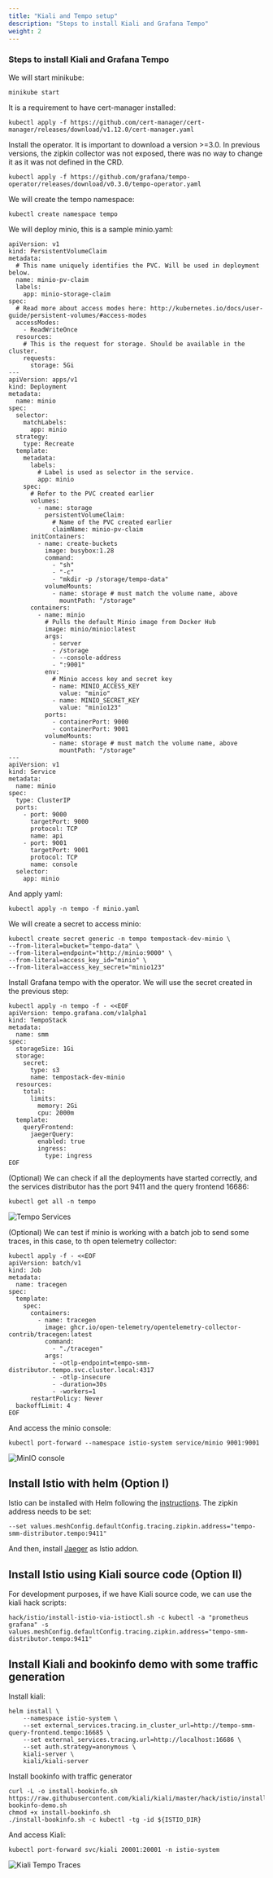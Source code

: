 ```yaml
---
title: "Kiali and Tempo setup"
description: "Steps to install Kiali and Grafana Tempo"
weight: 2
---
```


### Steps to install Kiali and Grafana Tempo

We will start minikube: 

```
minikube start
```

It is a requirement to have cert-manager installed: 

```
kubectl apply -f https://github.com/cert-manager/cert-manager/releases/download/v1.12.0/cert-manager.yaml
```

Install the operator. It is important to download a version >=3.0. In previous versions, the zipkin collector was not exposed, there was no way to change it as it was not defined in the CRD.

```
kubectl apply -f https://github.com/grafana/tempo-operator/releases/download/v0.3.0/tempo-operator.yaml
```

We will create the tempo namespace: 
```
kubectl create namespace tempo
```

We will deploy minio, this is a sample minio.yaml:
```
apiVersion: v1
kind: PersistentVolumeClaim
metadata:
  # This name uniquely identifies the PVC. Will be used in deployment below.
  name: minio-pv-claim
  labels:
    app: minio-storage-claim
spec:
  # Read more about access modes here: http://kubernetes.io/docs/user-guide/persistent-volumes/#access-modes
  accessModes:
    - ReadWriteOnce
  resources:
    # This is the request for storage. Should be available in the cluster.
    requests:
      storage: 5Gi
---
apiVersion: apps/v1
kind: Deployment
metadata:
  name: minio
spec:
  selector:
    matchLabels:
      app: minio
  strategy:
    type: Recreate
  template:
    metadata:
      labels:
        # Label is used as selector in the service.
        app: minio
    spec:
      # Refer to the PVC created earlier
      volumes:
        - name: storage
          persistentVolumeClaim:
            # Name of the PVC created earlier
            claimName: minio-pv-claim
      initContainers:
        - name: create-buckets
          image: busybox:1.28
          command:
            - "sh"
            - "-c"
            - "mkdir -p /storage/tempo-data"
          volumeMounts:
            - name: storage # must match the volume name, above
              mountPath: "/storage"
      containers:
        - name: minio
          # Pulls the default Minio image from Docker Hub
          image: minio/minio:latest
          args:
            - server
            - /storage
            - --console-address
            - ":9001"
          env:
            # Minio access key and secret key
            - name: MINIO_ACCESS_KEY
              value: "minio"
            - name: MINIO_SECRET_KEY
              value: "minio123"
          ports:
            - containerPort: 9000
            - containerPort: 9001
          volumeMounts:
            - name: storage # must match the volume name, above
              mountPath: "/storage"
---
apiVersion: v1
kind: Service
metadata:
  name: minio
spec:
  type: ClusterIP
  ports:
    - port: 9000
      targetPort: 9000
      protocol: TCP
      name: api
    - port: 9001
      targetPort: 9001
      protocol: TCP
      name: console
  selector:
    app: minio
```

And apply yaml: 
```
kubectl apply -n tempo -f minio.yaml
```

We will create a secret to access minio:
```
kubectl create secret generic -n tempo tempostack-dev-minio \
--from-literal=bucket="tempo-data" \
--from-literal=endpoint="http://minio:9000" \
--from-literal=access_key_id="minio" \
--from-literal=access_key_secret="minio123"
```

Install Grafana tempo with the operator. We will use the secret created in the previous step:
```
kubectl apply -n tempo -f - <<EOF
apiVersion: tempo.grafana.com/v1alpha1
kind: TempoStack
metadata:
  name: smm
spec:
  storageSize: 1Gi
  storage:
    secret:
      type: s3
      name: tempostack-dev-minio
  resources:
    total:
      limits:
        memory: 2Gi
        cpu: 2000m
  template:
    queryFrontend:
      jaegerQuery:
        enabled: true
        ingress:
          type: ingress
EOF
```

(Optional) We can check if all the deployments have started correctly, and the services distributor has the port 9411 and the query frontend 16686:
```
kubectl get all -n tempo
```
![Tempo Services](/images/tutorial/tempo/tempo-services.png "Tempo Services")

(Optional) We can test if minio is working with a batch job to send some traces, in this case, to th open telemetry collector: 
```
kubectl apply -f - <<EOF
apiVersion: batch/v1
kind: Job
metadata:
  name: tracegen
spec:
  template:
    spec:
      containers:
        - name: tracegen
          image: ghcr.io/open-telemetry/opentelemetry-collector-contrib/tracegen:latest
          command:
            - "./tracegen"
          args:
            - -otlp-endpoint=tempo-smm-distributor.tempo.svc.cluster.local:4317
            - -otlp-insecure
            - -duration=30s
            - -workers=1
      restartPolicy: Never
  backoffLimit: 4
EOF
```

And access the minio console: 
```
kubectl port-forward --namespace istio-system service/minio 9001:9001
```

![MinIO console](/images/tutorial/tempo/minio.png "MinIO console")

## Install Istio with helm (Option I)
Istio can be installed with Helm following the [instructions](https://istio.io/latest/docs/setup/install/helm/). 
The zipkin address needs to be set: 

```
--set values.meshConfig.defaultConfig.tracing.zipkin.address="tempo-smm-distributor.tempo:9411"
```

And then, install [Jaeger](https://istio.io/latest/docs/ops/integrations/jaeger/#option-1-quick-start) as Istio addon.

## Install Istio using Kiali source code (Option II)
For development purposes, if we have Kiali source code, we can use the kiali hack scripts:

```
hack/istio/install-istio-via-istioctl.sh -c kubectl -a "prometheus grafana" -s values.meshConfig.defaultConfig.tracing.zipkin.address="tempo-smm-distributor.tempo:9411"
```

## Install Kiali and bookinfo demo with some traffic generation

Install kiali:
```
helm install \
    --namespace istio-system \
    --set external_services.tracing.in_cluster_url=http://tempo-smm-query-frontend.tempo:16685 \
    --set external_services.tracing.url=http://localhost:16686 \
    --set auth.strategy=anonymous \
    kiali-server \
    kiali/kiali-server
```

Install bookinfo with traffic generator
```
curl -L -o install-bookinfo.sh https://raw.githubusercontent.com/kiali/kiali/master/hack/istio/install-bookinfo-demo.sh
chmod +x install-bookinfo.sh
./install-bookinfo.sh -c kubectl -tg -id ${ISTIO_DIR}
```

And access Kiali: 

```
kubectl port-forward svc/kiali 20001:20001 -n istio-system
```
![Kiali Tempo Traces](/images/tutorial/tempo/kiali-tempo-traces.png "Kiali Tempo traces")